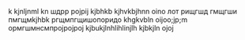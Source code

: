 k
kjnljnml
kn
шдрр
pojpij
kjbhkb
kjhvkbjhnn
oino
лот
рищгшд
гмщгши
пмгщмkjhbk
ргщмпгщишопоридо
khgkvbln
oijoo;jp;m
ормгшмнсмпрojpojpoj
kjbukjlnhlihlinjlh
kjbkjln
ojoj
